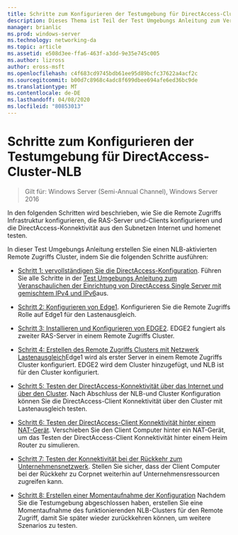 ```yaml
---
title: Schritte zum Konfigurieren der Testumgebung für DirectAccess-Cluster-NLB
description: Dieses Thema ist Teil der Test Umgebungs Anleitung zum Veranschaulichen von DirectAccess in einem Cluster mit Windows NLB für Windows Server 2016.
manager: brianlic
ms.prod: windows-server
ms.technology: networking-da
ms.topic: article
ms.assetid: e508d3ee-ffa6-463f-a3dd-9e35e745c005
ms.author: lizross
author: eross-msft
ms.openlocfilehash: c4f683cd9745bdb61ee95d89bcfc37622a4acf2c
ms.sourcegitcommit: b00d7c8968c4adc8f699dbee694afe6ed36bc9de
ms.translationtype: MT
ms.contentlocale: de-DE
ms.lasthandoff: 04/08/2020
ms.locfileid: "80853013"
---
```

# <a name="steps-for-configuring-the-directaccess-cluster-nlb-test-lab"></a>Schritte zum Konfigurieren der Testumgebung für DirectAccess-Cluster-NLB

>Gilt für: Windows Server (Semi-Annual Channel), Windows Server 2016

In den folgenden Schritten wird beschrieben, wie Sie die Remote Zugriffs Infrastruktur konfigurieren, die RAS-Server und-Clients konfigurieren und die DirectAccess-Konnektivität aus den Subnetzen Internet und homenet testen.  
  
In dieser Test Umgebungs Anleitung erstellen Sie einen NLB-aktivierten Remote Zugriffs Cluster, indem Sie die folgenden Schritte ausführen:  
  
-   [Schritt 1: vervollständigen Sie die DirectAccess-Konfiguration](STEP-1-Complete-the-DirectAccess-Configuration.md). Führen Sie alle Schritte in der [Test Umgebungs Anleitung zum Veranschaulichen der Einrichtung von DirectAccess Single Server mit gemischtem IPv4 und IPv6](https://go.microsoft.com/fwlink/p/?LinkId=237004)aus.  
  
-   [Schritt 2: Konfigurieren von Edge1](STEP-2-Configure-EDGE1.md). Konfigurieren Sie die Remote Zugriffs Rolle auf Edge1 für den Lastenausgleich.  
  
-   [Schritt 3: Installieren und Konfigurieren von EDGE2](STEP-3-Install-and-Configure-EDGE2.md). EDGE2 fungiert als zweiter RAS-Server in einem Remote Zugriffs Cluster.  
  
-   [Schritt 4: Erstellen des Remote Zugriffs Clusters mit Netzwerk Lastenausgleich](STEP-4-Create-the-Network-Load-Balanced-Remote-Access-Cluster.md)Edge1 wird als erster Server in einem Remote Zugriffs Cluster konfiguriert. EDGE2 wird dem Cluster hinzugefügt, und NLB ist für den Cluster konfiguriert.  
  
-   [Schritt 5: Testen der DirectAccess-Konnektivität über das Internet und über den Cluster](STEP-5-Test-DirectAccess-Connectivity-from-the-Internet-and-Through-the-Cluster.md). Nach Abschluss der NLB-und Cluster Konfiguration können Sie die DirectAccess-Client Konnektivität über den Cluster mit Lastenausgleich testen.  
  
-   [Schritt 6: Testen der DirectAccess-Client Konnektivität hinter einem NAT-Gerät](STEP-6-Test-DirectAccess-Client-Connectivity-from-Behind-a-NAT-Device.md). Verschieben Sie den Client Computer hinter ein NAT-Gerät, um das Testen der DirectAccess-Client Konnektivität hinter einem Heim Router zu simulieren.  
  
-   [Schritt 7: Testen der Konnektivität bei der Rückkehr zum Unternehmensnetzwerk](STEP-7-Test-Connectivity-When-Returning-to-the-Corpnet.md). Stellen Sie sicher, dass der Client Computer bei der Rückkehr zu Corpnet weiterhin auf Unternehmensressourcen zugreifen kann.  
  
-   [Schritt 8: Erstellen einer Momentaufnahme der Konfiguration](da-cluster-nlb-s8-snapshot.md) Nachdem Sie die Testumgebung abgeschlossen haben, erstellen Sie eine Momentaufnahme des funktionierenden NLB-Clusters für den Remote Zugriff, damit Sie später wieder zurückkehren können, um weitere Szenarios zu testen.  
  


